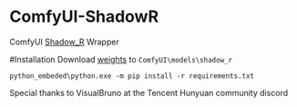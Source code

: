 # ComfyUI-ShadowR
ComfyUI [Shadow_R](https://github.com/movingforward100/Shadow_R) Wrapper

#Installation
Download [weights](https://www.dropbox.com/scl/fi/610ihrdgemv0zkfgrwscu/Shadow_R.zip?rlkey=fci7tyivp24uvzwhwb9y3bia0&dl=0) to `ComfyUI\models\shadow_r`

`python_embeded\python.exe -m pip install -r requirements.txt`


Special thanks to VisualBruno at the Tencent Hunyuan community discord
